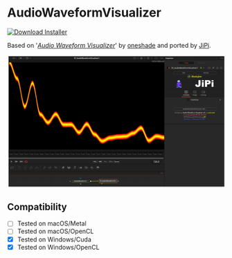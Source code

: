 # AudioWaveformVisualizer
[![Download Installer](https://img.shields.io/static/v1?label=Download&message=AudioWaveformVisualizer-Installer.lua&color=blue)](https://github.com/nmbr73/Shadertoys/releases/download/V1.1/AudioWaveformVisualizer-Installer.lua "Installer")

Based on '_[Audio Waveform Visualizer](https://www.shadertoy.com/view/wd3Bzl)_' by [oneshade](https://www.shadertoy.com/user/oneshade) and ported by [JiPi](../../Site/Profiles/JiPi.md).

[![Thumbnail](AudioWaveformVisualizer.png)](https://www.shadertoy.com/view/wd3Bzl "View on Shadertoy.com")


## Compatibility
- [ ] Tested on macOS/Metal
- [ ] Tested on macOS/OpenCL
- [X] Tested on Windows/Cuda
- [X] Tested on Windows/OpenCL
